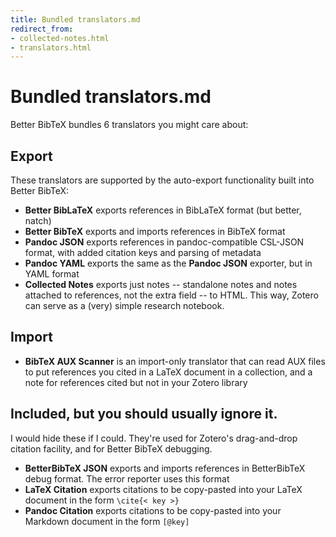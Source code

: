 ```yaml
---
title: Bundled translators.md
redirect_from:
- collected-notes.html
- translators.html
---
```

# Bundled translators.md
Better BibTeX bundles 6 translators you might care about:

## Export

These translators are supported by the auto-export functionality built into Better BibTeX:

* **Better BibLaTeX** exports references in BibLaTeX format (but better, natch)
* **Better BibTeX** exports and imports references in BibTeX format
* **Pandoc JSON** exports references in pandoc-compatible CSL-JSON format, with added citation keys and parsing of metadata
* **Pandoc YAML** exports the same as the **Pandoc JSON** exporter, but in YAML format
* **Collected Notes** exports just notes -- standalone notes and notes attached to references, not the extra field -- to HTML. This way, Zotero can serve as a (very) simple research notebook.

## Import

* **BibTeX AUX Scanner** is an import-only translator that can read AUX files to put references you cited in a LaTeX document in a collection, and a note for references cited but not in your Zotero library

## Included, but you should usually ignore it.

I would hide these if I could. They're used for Zotero's drag-and-drop citation facility, and for Better BibTeX debugging.

* **BetterBibTeX JSON** exports and imports references in BetterBibTeX debug format. The error reporter uses this format
* **LaTeX Citation** exports citations to be copy-pasted into your LaTeX document in the form `\cite{< key >}`
* **Pandoc Citation** exports citations to be copy-pasted into your Markdown document in the form `[@key]`